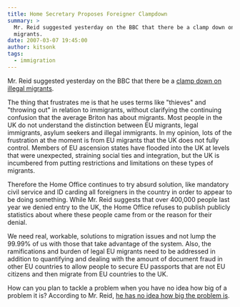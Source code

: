 ```yaml
---
title: Home Secretary Proposes Foreigner Clampdown
summary: >
  Mr. Reid suggested yesterday on the BBC that there be a clamp down on illegal
  migrants.
date: 2007-03-07 19:45:00
author: kitsonk
tags:
  - immigration
---
```


Mr. Reid suggested yesterday on the BBC that there be a
[clamp down on illegal migrants](http://news.bbc.co.uk/1/hi/uk_politics/6424377.stm).

The thing that frustrates me is that he uses terms like "thieves" and "throwing out" in relation to immigrants, without
clarifying the continuing confusion that the average Briton has about migrants. Most people in the UK do not understand
the distinction between EU migrants, legal immigrants, asylum seekers and illegal immigrants. In my opinion, lots of the
frustration at the moment is from EU migrants that the UK does not fully control. Members of EU ascension states have
flooded into the UK at levels that were unexpected, straining social ties and integration, but the UK is incumbered from
putting restrictions and limitations on these types of migrants.

Therefore the Home Office continues to try absurd solution, like mandatory civil service and ID carding all foreigners
in the country in order to appear to be doing something. While Mr. Reid suggests that over 400,000 people last year we
denied entry to the UK, the Home Office refuses to publish publicly statistics about where these people came from or the
reason for their denial.

We need real, workable, solutions to migration issues and not lump the 99.99% of us with those that take advantage of
the system. Also, the ramifications and burden of legal EU migrants need to be addressed in addition to quantifying and
dealing with the amount of document fraud in other EU countries to allow people to secure EU passports that are not EU
citizens and then migrate from EU countries to the UK.

How can you plan to tackle a problem when you have no idea how big of a problem it is? According to Mr. Reid,
[he has no idea how big the problem is](http://news.bbc.co.uk/1/hi/uk_politics/4637273.stm).
